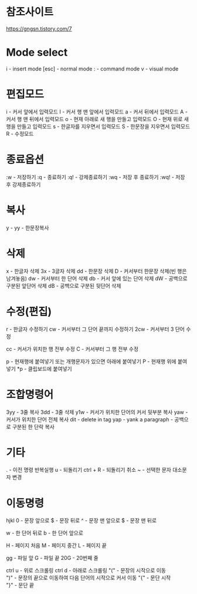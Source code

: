 # 참조사이트
https://gngsn.tistory.com/7

# Mode select
i - insert mode
[esc] - normal mode
: - command mode
v - visual mode

# 편집모드
i - 커서 앞에서 입력모드
I - 커서 행 맨 앞에서 입력모드
a - 커서 뒤에서 입력모드
A - 커서 행 맨 뒤에서 입력모드
o - 현재 아래로 새 행을 만들고 입력모드
O - 현재 위로 새 행을 만들고 입력모드
s - 한글자를 지우면서 입력모드
S - 한문장을 지우면서 입력모드
R - 수정모드

# 종료옵션
:w - 저장하기
:q - 종료하기
:q! - 강제종료하기
:wq - 저장 후 종료하기
:wq! - 저장 후 강제종료하기

# 복사
y - 
yy - 한문장복사

# 삭제
x - 한글자 삭제
3x - 3글자 삭제
dd - 한문장 삭제
D - 커서부터 한문장 삭제(빈 행은 남겨놓음)
dw - 커서부터 한 단어 삭제
db - 커서 앞에 있는 단어 삭제
dW - 공백으로 구분된 앞단어 삭제
dB - 공백으로 구분된 뒷단어 삭제

# 수정(편집)
r - 한글자 수정하기
cw - 커서부터 그 단어 끝까지 수정하기
2cw - 커서부터 3 단어 수정

cc - 커서가 위치한 행 전부 수정
C - 커서부터 그 행 전부 수정

p - 현재행에 붙여넣기 또는 개행문자가 있으면 아래에 붙여넣기
P - 현재행 위에 붙여넣기 
*p - 클립보드에 붙여넣기

# 조합명령어
3yy - 3줄 복사
3dd - 3줄 삭제
y1w - 커서가 위치한 단어의 커서 뒷부분 복사
yaw - 커서가 위치한 단어 전체 복사
dit - delete in tag
yap - yank a paragraph - 공백으로 구분된 한 단락 복사

# 기타
. - 이전 명령 반복실행
u - 되돌리기
ctrl + R - 되돌리기 취소
~ - 선택한 문자 대소문자 변경

# 이동명령
hjkl
0 - 문장 앞으로
$ - 문장 뒤로
^ - 문장 맨 앞으로
$ - 문장 맨 뒤로

w - 한 단어 뒤로
b - 한 단어 앞으로

H - 페이지 처음
M - 페이지 중간
L - 페이지 끝

gg - 파일 앞
G - 파일 끝
20G - 20번째 줄

ctrl u - 위로 스크롤링
ctrl d - 아래로 스크롤링
"(" - 문장의 시작으로 이동    
")" - 문장의 끝으로 이동하여 다음 단어의 시작으로 커서 이동
"{" - 문단 시작    
"}" - 문단 끝